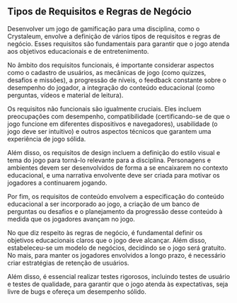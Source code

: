 ## Tipos de Requisitos e Regras de Negócio

Desenvolver um jogo de gamificação para uma disciplina, como o Crystaleum, envolve a definição de vários tipos de requisitos e regras de negócio. Esses requisitos são fundamentais para garantir que o jogo atenda aos objetivos educacionais e de entretenimento.

No âmbito dos requisitos funcionais, é importante considerar aspectos como o cadastro de usuários, as mecânicas de jogo (como quizzes, desafios e missões), a progressão de níveis, o feedback constante sobre o desempenho do jogador, a integração do conteúdo educacional (como perguntas, vídeos e material de leitura).

Os requisitos não funcionais são igualmente cruciais. Eles incluem preocupações com desempenho, compatibilidade (certificando-se de que o jogo funcione em diferentes dispositivos e navegadores), usabilidade (o jogo deve ser intuitivo) e outros aspectos técnicos que garantem uma experiência de jogo sólida.

Além disso, os requisitos de design incluem a definição do estilo visual e tema do jogo para torná-lo relevante para a disciplina. Personagens e ambientes devem ser desenvolvidos de forma a se encaixarem no contexto educacional, e uma narrativa envolvente deve ser criada para motivar os jogadores a continuarem jogando.

Por fim, os requisitos de conteúdo envolvem a especificação do conteúdo educacional a ser incorporado ao jogo, a criação de um banco de perguntas ou desafios e o planejamento da progressão desse conteúdo à medida que os jogadores avançam no jogo.

No que diz respeito às regras de negócio, é fundamental definir os objetivos educacionais claros que o jogo deve alcançar. Além disso, estabeleceu-se um modelo de negócios, decidindo se o jogo será gratuito. No mais, para manter os jogadores envolvidos a longo prazo, é necessário criar estratégias de retenção de usuários.

Além disso, é essencial realizar testes rigorosos, incluindo testes de usuário e testes de qualidade, para garantir que o jogo atenda às expectativas, seja livre de bugs e ofereça um desempenho sólido.
